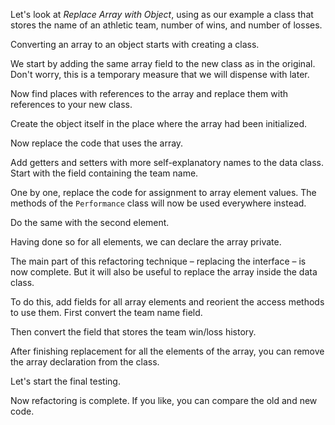 Let's look at <i>Replace Array with Object</i>, using as our example a class that stores the name of an athletic team, number of wins, and number of losses.

Converting an array to an object starts with creating a class.

We start by adding the same array field to the new class as in the original. Don't worry, this is a temporary measure that we will dispense with later.

Now find places with references to the array and replace them with references to your new class.

Create the object itself in the place where the array had been initialized.

Now replace the code that uses the array.

Add getters and setters with more self-explanatory names to the data class. Start with the field containing the team name.

One by one, replace the code for assignment to array element values. The methods of the <code>Performance</code> class will now be used everywhere instead.

Do the same with the second element.

Having done so for all elements, we can declare the array private.

The main part of this refactoring technique – replacing the interface – is now complete. But it will also be useful to replace the array inside the data class.

To do this, add fields for all array elements and reorient the access methods to use them. First convert the team name field.

Then convert the field that stores the team win/loss history.

After finishing replacement for all the elements of the array, you can remove the array declaration from the class.

Let's start the final testing.

Now refactoring is complete. If you like, you can compare the old and new code.